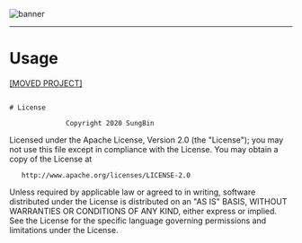 ![banner](https://raw.githubusercontent.com/sungbin5304/TagableRoundImageView/master/banner.png)

-----

# Usage
[[MOVED PROJECT]](https://github.com/sungbin5304/AndroidUtils/blob/master/README.md#tagableroundimageview)
```

# License
```
                  Copyright 2020 SungBin

   Licensed under the Apache License, Version 2.0 (the "License");
   you may not use this file except in compliance with the License.
   You may obtain a copy of the License at

       http://www.apache.org/licenses/LICENSE-2.0

   Unless required by applicable law or agreed to in writing, software
   distributed under the License is distributed on an "AS IS" BASIS,
   WITHOUT WARRANTIES OR CONDITIONS OF ANY KIND, either express or implied.
   See the License for the specific language governing permissions and
   limitations under the License.
```
